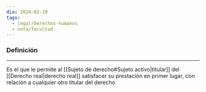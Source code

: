 ```yaml
---
dia: 2024-02-19
tags:
  - legal/Derechos-humanos
  - nota/facultad
---
```

### Definición
---
Es el que le permite al [[Sujeto de derecho#Sujeto activo|titular]] del [[Derecho real|derecho real]] satisfacer su prestación en primer lugar, con relación a cualquier otro titular del derecho